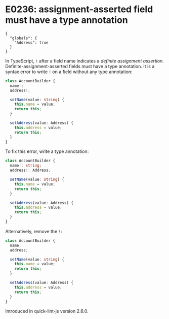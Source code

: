 # E0236: assignment-asserted field must have a type annotation

```config-for-examples
{
  "globals": {
    "Address": true
  }
}
```

In TypeScript, `!` after a field name indicates a *definite assignment
assertion*. Definite-assignment-asserted fields must have a type annotation. It
is a syntax error to write `!` on a field without any type annotation:

```typescript
class AccountBuilder {
  name!;
  address!;

  setName(value: string) {
    this.name = value;
    return this;
  }

  setAddress(value: Address) {
    this.address = value;
    return this;
  }
}
```

To fix this error, write a type annotation:

```typescript
class AccountBuilder {
  name!: string;
  address!: Address;

  setName(value: string) {
    this.name = value;
    return this;
  }

  setAddress(value: Address) {
    this.address = value;
    return this;
  }
}
```

Alternatively, remove the `!`:

```typescript
class AccountBuilder {
  name;
  address;

  setName(value: string) {
    this.name = value;
    return this;
  }

  setAddress(value: Address) {
    this.address = value;
    return this;
  }
}
```

Introduced in quick-lint-js version 2.6.0.

